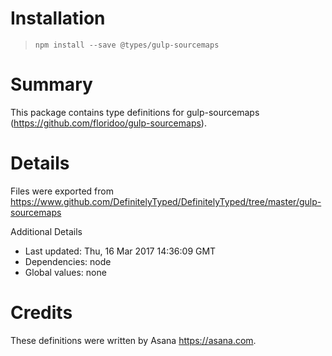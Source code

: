 # Installation
> `npm install --save @types/gulp-sourcemaps`

# Summary
This package contains type definitions for gulp-sourcemaps (https://github.com/floridoo/gulp-sourcemaps).

# Details
Files were exported from https://www.github.com/DefinitelyTyped/DefinitelyTyped/tree/master/gulp-sourcemaps

Additional Details
 * Last updated: Thu, 16 Mar 2017 14:36:09 GMT
 * Dependencies: node
 * Global values: none

# Credits
These definitions were written by Asana <https://asana.com>.
